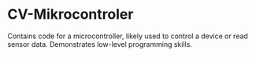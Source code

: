 ﻿# CV-Mikrocontroler

Contains code for a microcontroller, likely used to control a device or read sensor data. Demonstrates low-level programming skills.
